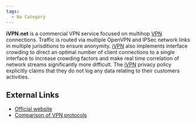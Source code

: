 ```yaml
---
tags:
  - No Category
---
```

**iVPN.net** is a commercial VPN service focused on multihop
[VPN](vpn.md) connections. Traffic is routed via multiple
OpenVPN and IPSec network links in multiple jurisditions to ensure
anonymity. [iVPN](ivpn.md) also implements interface crowding to
direct an optimal number of client connections to a single interface to
increase crowding factors and make real time correlation of network
streams significantly more difficult. The [iVPN](ivpn.md)
privacy policy explicitly claims that they do not log any data relating
to their customers activities.

## External Links

- [Official website](https://www.ivpn.net/)
- [Comparison of VPN
  protocols](https://www.ivpn.net//pptp-vs-lt2p-vs-openvpn.php)